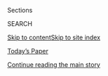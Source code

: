 <div id="app">

<div>

<div class="NYTAppHideMasthead css-zz1s19 e1suatyy0">

<div class="section css-ui9rw0 e1suatyy2">

<div class="css-11hrj97 er09x8g0">

<div class="css-6n7j50">

</div>

<span class="css-1dv1kvn">Sections</span>

<div class="css-10488qs">

<span class="css-1dv1kvn">SEARCH</span>

</div>

[Skip to content](#site-content)[Skip to site
index](#site-index)

</div>

<div class="css-10698na e1huz5gh0">

</div>

</div>

<div id="masthead-bar-one" class="section hasLinks css-15hmgas e1csuq9d3">

<div class="css-uqyvli e1csuq9d0">

</div>

<div class="css-1uqjmks e1csuq9d1">

</div>

<div class="css-9e9ivx">

[](https://myaccount.nytimes.com/auth/login?response_type=cookie&client_id=vi)

</div>

<div class="css-1bvtpon e1csuq9d2">

[Today’s Paper](https://www.nytimes.com/section/todayspaper)

</div>

</div>

</div>

</div>

<div data-aria-hidden="false">

<div id="site-content" data-role="main">

<div id="top-wrapper" class="css-15p45cc eaca97t0" type="top">

<div id="top-slug" class="css-19x0jxb eaca97t1" hidden="">

Advertisement

</div>

[Continue reading the main
story](#after-top)

<div class="ad top-wrapper" style="text-align:center;height:100%;display:block;min-height:90px">

<div id="top" class="place-ad" data-position="top" data-size-key="top">

</div>

</div>

<div id="after-top">

</div>

</div>

<div id="collection-red-century" class="section css-15h4p1b e9abtgs0">

<div class="css-1j21atc e1svk9qx1">

<div class="css-fmiefx e1svk9qx2">

<div class="css-1hk7r2m eu54l5x0">

<div id="sponsor-wrapper" class="css-7a1pgi eaca97t0" type="sponsor" hidden="">

<div id="sponsor-slug" class="css-1l4mleb eaca97t1" hidden="">

Supported by

</div>

[Continue reading the main
story](#after-sponsor)

<div id="sponsor" class="ad sponsor-wrapper" style="text-align:left;height:100%;display:block">

</div>

<div id="after-sponsor">

</div>

</div>

</div>

### <span class="css-1032l74 ezz4tcd1">[Opinion](/section/opinion)</span>

</div>

<div class="css-nfcc9b e1svk9qx3">

<div class="css-zpl4ow e1svk9qx7">

![avatar](https://static01.nyt.com/images/2017/02/26/opinion/sunday/red-century-icon/26bug-thumbLarge.jpg)

</div>

<div class="css-vl9dhg e1svk9qx5">

<div class="css-1nrhkj6 e1svk9qx6">

# Red Century

<div class="follow-button-placeholder" data-collection-id="">

</div>

</div>

## <span>Exploring the history and legacy of Communism, 100 years after the Russian Revolution.</span>

</div>

</div>

## <span>Exploring the history and legacy of Communism, 100 years after the Russian Revolution.</span>

</div>

<div class="css-1rclpnj ekkqrpp0">

</div>

<div class="css-185go5a e1o5byef0">

<div class="css-15cbhtu">

  - [Latest](#stream-panel)
  - <span class="css-6n7j50">Search</span>
    <div class="control">
    <div class="label-container css-1dv1kvn">
    Search
    </div>
    <div class="css-wm4t3d">
    **<span id="clear-search-input" class="css-1dv1kvn">Clear this text
    input</span>
    </div>
    </div>
    <span class="css-1iovbfw"></span>

<div id="stream-panel" class="section css-8msx5b e1jz0cab1">

<div class="css-13mho3u">

1.  
    
    <div class="css-1cp3ece">
    
    <div class="css-1l4spti">
    
    [](/2017/11/06/opinion/russian-revolution-october.html)
    
    <div class="css-79elbk">
    
    ![](https://static01.nyt.com/images/2017/11/06/opinion/06redcenturyWeb/06redcenturyWeb-thumbWide.jpg?quality=75&auto=webp&disable=upscale)
    
    </div>
    
    ## What If the Russian Revolution Had Never Happened?
    
    The events of October 1917 continue to shake the world today. And
    yet they almost didn’t take place.
    
    <div class="css-1nqbnmb ea5icrr0">
    
    By <span class="css-1n7hynb">Simon Sebag
    Montefiore</span>
    
    </div>
    
    </div>
    
    <div class="css-1lc2l26 e1xfvim33">
    
    </div>
    
    </div>

2.  
    
    <div class="css-1cp3ece">
    
    <div class="css-1l4spti">
    
    [](/2017/10/30/opinion/how-to-parent-like-a-bolshevik.html)
    
    <div class="css-79elbk">
    
    ![](https://static01.nyt.com/images/2017/10/30/opinion/30slezkineWeb/30slezkineWeb-thumbWide.jpg?quality=75&auto=webp&disable=upscale)
    
    </div>
    
    ## How to Parent Like a Bolshevik
    
    The first generation of Soviet revolutionaries raised their children
    amid a culture of romance and certainty.
    
    <div class="css-1nqbnmb ea5icrr0">
    
    By <span class="css-1n7hynb">Yuri
    Slezkine</span>
    
    </div>
    
    </div>
    
    <div class="css-1lc2l26 e1xfvim33">
    
    </div>
    
    </div>

3.  
    
    <div class="css-1cp3ece">
    
    <div class="css-1l4spti">
    
    [](/2017/10/25/opinion/mexico-soviet-russian-revolution.html)
    
    <div class="css-79elbk">
    
    ![](https://static01.nyt.com/images/2017/10/25/opinion/25krauzeWeb/25krauzeWeb-thumbWide.jpg?quality=75&auto=webp&disable=upscale)
    
    </div>
    
    ## A Tale of Two Revolutions
    
    Mexico was one of the few countries to succeed at neutralizing the
    effects of the U.S.S.R.
    
    <div class="css-1nqbnmb ea5icrr0">
    
    By <span class="css-1n7hynb">Enrique Krauze</span>
    
    </div>
    
    <div class="css-185051n">
    
    [Leer en
    español](https://www.nytimes.com/es/2017/10/17/la-revolucion-domesticada "Read in Spanish")
    
    </div>
    
    </div>
    
    <div class="css-1lc2l26 e1xfvim33">
    
    </div>
    
    </div>

4.  
    
    <div class="css-1cp3ece">
    
    <div class="css-1l4spti">
    
    [](/2017/10/23/opinion/how-mao-molded-communism-to-create-a-new-china.html)
    
    <div class="css-79elbk">
    
    ![](https://static01.nyt.com/images/2017/10/23/opinion/23macfarquharWeb/23macfarquharWeb-thumbWide.jpg?quality=75&auto=webp&disable=upscale)
    
    </div>
    
    ## How Mao Molded Communism to Create a New China
    
    The Communist leader held a lifelong contradiction in his attitudes
    toward revolution and state power.
    
    <div class="css-1nqbnmb ea5icrr0">
    
    By <span class="css-1n7hynb">Roderick
    MacFarquhar</span>
    
    </div>
    
    <div class="css-185051n">
    
    [阅读简体中文版](https://cn.nytimes.com/opinion/20171024/how-mao-molded-communism-to-create-a-new-china/ "Read in Simplified Chinese")[閱讀繁體中文版](https://cn.nytimes.com/opinion/20171024/how-mao-molded-communism-to-create-a-new-china/zh-hant/ "Read in Traditional Chinese")
    
    </div>
    
    </div>
    
    <div class="css-1lc2l26 e1xfvim33">
    
    </div>
    
    </div>

5.  
    
    <div class="css-1cp3ece">
    
    <div class="css-1l4spti">
    
    [](/2017/10/20/opinion/new-york-american-communism.html)
    
    <div class="css-79elbk">
    
    ![](https://static01.nyt.com/images/2017/10/21/opinion/21issermanSub/21issermanSub-thumbWide.jpg?quality=75&auto=webp&disable=upscale)
    
    </div>
    
    ## When New York City Was the Capital of American Communism
    
    From cooperative parties in the Bronx to the Lower East Side unions,
    the Big Apple was once a vibrant center for the left.
    
    <div class="css-1nqbnmb ea5icrr0">
    
    By <span class="css-1n7hynb">Maurice
    Isserman</span>
    
    </div>
    
    <div class="css-185051n">
    
    [阅读简体中文版](http://cn.nytimes.com/opinion/20171023/new-york-american-communism/ "Read in Simplified Chinese")[閱讀繁體中文版](http://cn.nytimes.com/opinion/20171023/new-york-american-communism/zh-hant/ "Read in Traditional Chinese")
    
    </div>
    
    </div>
    
    <div class="css-1lc2l26 e1xfvim33">
    
    </div>
    
    </div>

6.  
    
    <div class="css-1cp3ece">
    
    <div class="css-1l4spti">
    
    [](/2017/10/16/opinion/john-reed-russian-revolution-journalism.html)
    
    <div class="css-79elbk">
    
    ![](https://static01.nyt.com/images/2017/10/16/opinion/16redcenturyweb/16shenkerWeb-thumbWide.jpg?quality=75&auto=webp&disable=upscale)
    
    </div>
    
    ## The Journalist and the Revolution
    
    For the past century, chroniclers of popular uprisings have been
    shaped by John Reed’s reporting from Russia in 1917. I was.
    
    <div class="css-1nqbnmb ea5icrr0">
    
    By <span class="css-1n7hynb">Jack
    Shenker</span>
    
    </div>
    
    </div>
    
    <div class="css-1lc2l26 e1xfvim33">
    
    </div>
    
    </div>

7.  
    
    <div class="css-1cp3ece">
    
    <div class="css-1l4spti">
    
    [](/2017/10/14/opinion/india-soviet-union-books.html)
    
    <div class="css-79elbk">
    
    ![](https://static01.nyt.com/images/2017/10/14/opinion/14mehrota-nyt/14mehrotaWeb-thumbWide.jpg?quality=75&auto=webp&disable=upscale)
    
    </div>
    
    ## Baba Yaga on the Ganges
    
    The arrival of a Soviet book fair made my hometown in India come
    alive.
    
    <div class="css-1nqbnmb ea5icrr0">
    
    By <span class="css-1n7hynb">Palash Krishna
    Mehrotra</span>
    
    </div>
    
    </div>
    
    <div class="css-1lc2l26 e1xfvim33">
    
    </div>
    
    </div>

8.  
    
    <div class="css-1cp3ece">
    
    <div class="css-1l4spti">
    
    [](/2017/10/09/opinion/muslim-communism.html)
    
    <div class="css-79elbk">
    
    ![](https://static01.nyt.com/images/2017/10/09/opinion/09redcenturyWeb/09redcenturyWeb-thumbWide.jpg?quality=75&auto=webp&disable=upscale)
    
    </div>
    
    ## What Killed the Promise of Muslim Communism?
    
    Bolshevik and Islamic activists joined forces after World War I to
    build the biggest mass movement in Southeast Asia. It didn’t last.
    
    <div class="css-1nqbnmb ea5icrr0">
    
    By <span class="css-1n7hynb">John T.
    Sidel</span>
    
    </div>
    
    </div>
    
    <div class="css-1lc2l26 e1xfvim33">
    
    </div>
    
    </div>

9.  
    
    <div class="css-1cp3ece">
    
    <div class="css-1l4spti">
    
    [](/2017/10/02/opinion/the-communist-partys-party-people.html)
    
    <div class="css-79elbk">
    
    ![](https://static01.nyt.com/images/2017/10/02/opinion/02stanley1web/02stanley1web-thumbWide.jpg?quality=75&auto=webp&disable=upscale)
    
    </div>
    
    ## The Communist Party’s Party People
    
    The cautionary tale of the “Red-Handed Heiress” and how Communists
    were betrayed by history in 1945.
    
    <div class="css-1nqbnmb ea5icrr0">
    
    By <span class="css-1n7hynb">Alessandra
    Stanley</span>
    
    </div>
    
    </div>
    
    <div class="css-1lc2l26 e1xfvim33">
    
    </div>
    
    </div>

10. 
    
    <div class="css-1cp3ece">
    
    <div class="css-1l4spti">
    
    [](/2017/09/25/opinion/women-china-communist-revolution.html)
    
    <div class="css-79elbk">
    
    ![](https://static01.nyt.com/images/2017/09/25/opinion/25gao/25gao-thumbWide.jpg?quality=75&auto=webp&disable=upscale)
    
    </div>
    
    ## How Did Women Fare in China’s Communist Revolution?
    
    The story of an across-the-board elevation of women’s status under
    Mao contains crucial caveats.
    
    <div class="css-1nqbnmb ea5icrr0">
    
    By <span class="css-1n7hynb">Helen
    Gao</span>
    
    </div>
    
    <div class="css-185051n">
    
    [阅读简体中文版](https://cn.nytimes.com/opinion/20170926/women-china-communist-revolution/ "Read in Simplified Chinese")[閱讀繁體中文版](https://cn.nytimes.com/opinion/20170926/women-china-communist-revolution/zh-hant/ "Read in Traditional Chinese")
    
    </div>
    
    </div>
    
    <div class="css-1lc2l26 e1xfvim33">
    
    </div>
    
    </div>

<div class="css-13mho3u">

<div class="css-1t62hi8">

<div class="css-1stvaey">

Show
More

<div>

<div style="border:0;clip:rect(0 0 0 0);height:1px;margin:-1px;overflow:hidden;white-space:nowrap;padding:0;width:1px;position:absolute" data-role="log" data-aria-live="assertive">

</div>

<div style="border:0;clip:rect(0 0 0 0);height:1px;margin:-1px;overflow:hidden;white-space:nowrap;padding:0;width:1px;position:absolute" data-role="log" data-aria-live="assertive">

</div>

<div style="border:0;clip:rect(0 0 0 0);height:1px;margin:-1px;overflow:hidden;white-space:nowrap;padding:0;width:1px;position:absolute" data-role="log" data-aria-live="polite">

</div>

<div style="border:0;clip:rect(0 0 0 0);height:1px;margin:-1px;overflow:hidden;white-space:nowrap;padding:0;width:1px;position:absolute" data-role="log" data-aria-live="polite">

</div>

</div>

</div>

</div>

</div>

</div>

<div class="css-g6hk37 supplemental">

<div id="mid1-wrapper" class="css-10wkyv7 eaca97t0" type="lede">

<div id="mid1-slug" class="css-1tag3rd eaca97t1">

Advertisement

</div>

[Continue reading the main
story](#after-mid1)

<div id="mid1" class="ad mid1-wrapper" style="text-align:center;height:100%;display:block;min-height:250px">

</div>

<div id="after-mid1">

</div>

</div>

<div id="mktg-wrapper" class="css-oxle51 eaca97t0" type="mktg">

<div id="mktg-slug" class="css-1tag3rd eaca97t1">

Advertisement

</div>

[Continue reading the main
story](#after-mktg)

<div id="mktg" class="ad mktg-wrapper" style="text-align:center;height:100%;display:block">

</div>

<div id="after-mktg">

</div>

</div>

</div>

</div>

</div>

</div>

</div>

</div>

## Site Index

<div>

</div>

## Site Information Navigation

  - [© <span>2020</span> <span>The New York Times
    Company</span>](https://help.nytimes.com/hc/en-us/articles/115014792127-Copyright-notice)

<!-- end list -->

  - [NYTCo](https://www.nytco.com/)
  - [Contact
    Us](https://help.nytimes.com/hc/en-us/articles/115015385887-Contact-Us)
  - [Work with us](https://www.nytco.com/careers/)
  - [Advertise](https://nytmediakit.com/)
  - [T Brand Studio](http://www.tbrandstudio.com/)
  - [Your Ad
    Choices](https://www.nytimes.com/privacy/cookie-policy#how-do-i-manage-trackers)
  - [Privacy](https://www.nytimes.com/privacy)
  - [Terms of
    Service](https://help.nytimes.com/hc/en-us/articles/115014893428-Terms-of-service)
  - [Terms of
    Sale](https://help.nytimes.com/hc/en-us/articles/115014893968-Terms-of-sale)
  - [Site
    Map](https://spiderbites.nytimes.com)
  - [Help](https://help.nytimes.com/hc/en-us)
  - [Subscriptions](https://www.nytimes.com/subscription?campaignId=37WXW)

</div>

</div>
